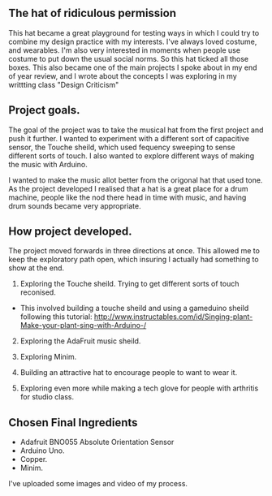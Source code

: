 ## The hat of ridiculous permission

This hat became a great playground for testing ways in which I could try to combine my design practice with my interests. I've always loved costume, and 
wearables. I'm also very interested in moments when people use costume to put down the usual social norms. So this hat ticked all those boxes. This also became one of the main projects I spoke about in my end of year review, and I wrote about the concepts I was exploring in my writtting class "Design Criticism"


## Project goals. 

The goal of the project was to take the musical hat from the first project and push it further. I wanted to experiment with a different 
sort of capacitive sensor, the Touche sheild, which used fequency sweeping to sense different sorts of touch.  I also wanted
to explore different ways of making the music with Arduino.  

I wanted to make the music allot better from the origonal hat that used tone. As the project developed I realised that a hat is a great place for a drum machine, people like the nod there head in time with music, and having drum sounds became very appropriate.

## How project developed. 

The project moved forwards in three directions at once. This allowed me to keep the exploratory path open, which insuring I actually had something to show at the end. 

1. Exploring the Touche sheild. Trying to get different sorts of touch reconised. 
  * This involved building a touche sheild and using a gameduino sheild following this tutorial: http://www.instructables.com/id/Singing-plant-Make-your-plant-sing-with-Arduino-/

2. Exploring the AdaFruit music sheild.

3. Exploring Minim.

4. Building an attractive hat to encourage people to want to wear it.

5. Exploring even more while making a tech glove for people with arthritis for studio class. 

## Chosen Final Ingredients

*   Adafruit BNO055 Absolute Orientation Sensor
*   Arduino Uno.
*   Copper.
*   Minim.


I've uploaded some images and video of my process. 
